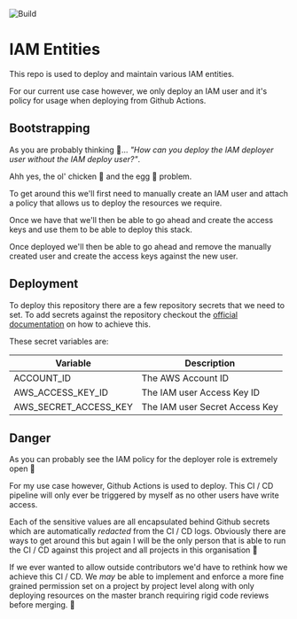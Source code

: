 
![Build](https://github.com/tylangesmith-organisation/iam-entities/actions/workflows/deploy.yml/badge.svg?branch=master)

# IAM Entities

This repo is used to deploy and maintain various IAM entities. 

For our current use case however, we only deploy an IAM user and it's policy for usage when deploying from Github Actions.

## Bootstrapping

As you are probably thinking 🤔... _"How can you deploy the IAM deployer user without the IAM deploy user?"_.

Ahh yes, the ol' chicken 🐓 and the egg 🥚 problem.

To get around this we'll first need to manually create an IAM user and attach a policy that allows us to deploy the resources we require. 

Once we have that we'll then be able to go ahead and create the access keys and use them to be able to deploy this stack.

Once deployed we'll then be able to go ahead and remove the manually created user and create the access keys against the new user.

## Deployment

To deploy this repository there are a few repository secrets that we need to set. To add secrets against the repository checkout the [official documentation](https://docs.github.com/en/actions/reference/encrypted-secrets#creating-encrypted-secrets-for-a-repository) on how to achieve this.

These secret variables are:

| Variable              | Description                    |
|-----------------------|--------------------------------|
| ACCOUNT_ID            | The AWS Account ID             |
| AWS_ACCESS_KEY_ID     | The IAM user Access Key ID     |
| AWS_SECRET_ACCESS_KEY | The IAM user Secret Access Key |

## Danger

As you can probably see the IAM policy for the deployer role is extremely open 🚨

For my use case however, Github Actions is used to deploy. This CI / CD pipeline will only ever be triggered by myself as no other users have write access.

Each of the sensitive values are all encapsulated behind Github secrets which are automatically _redacted_ from the CI / CD logs. Obviously there are ways to get around this but again I will be the only person that is able to run the CI / CD against this project and all projects in this organisation 🤞

If we ever wanted to allow outside contributors we'd have to rethink how we achieve this CI / CD. We _may_ be able to implement and enforce a more fine grained permission set on a project by project level along with only deploying resources on the master branch requiring rigid code reviews before merging. 🤔
